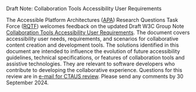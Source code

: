 Draft Note: Collaboration Tools Accessibility User Requirements

The Accessible Platform Architectures ([APA](https://www.w3.org/groups/wg/apa/)) Research Questions Task Force ([RQTF](https://www.w3.org/groups/tf/rqtf/)) welcomes feedback on the updated Draft W3C Group Note [Collaboration Tools Accessibility User Requirements](https://www.w3.org/TR/ctaur/). The document covers accessibility user needs, requirements, and scenarios for collaborative content creation and development tools. The solutions identified in this document are intended to influence the evolution of future accessibility guidelines, technical specifications, or features of collaboration tools and assistive technologies. They are relevant to software developers who contribute to developing the collaborative experience. Questions for this review are in [e-mail for CTAUS review](https://lists.w3.org/Archives/Public/public-wai-announce/2024JulSep/0001.html). Please send any comments by 30 September 2024.
